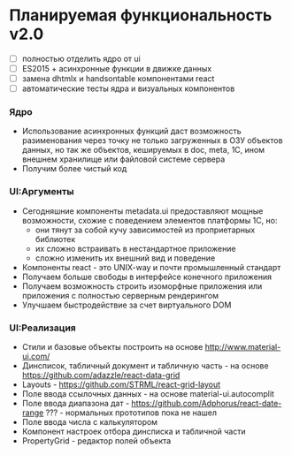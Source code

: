 # Планируемая функциональность v2.0

- [ ] полностью отделить ядро от ui
- [ ] ES2015 + асинхронные функции в движке данных
- [ ] замена dhtmlx и handsontable компонентами react
- [ ] автоматические тесты ядра и визуальных компонентов
 
### Ядро
- Использование асинхронных функций даст возможность разименования через точку не только загруженных в ОЗУ объектов данных, но так же объектов, кешируемых в doc, meta, 1С, ином внешнем хранилище или файловой системе сервера
- Получим более чистый код

### UI:Аргументы
- Сегодняшние компоненты metadata.ui предоставляют мощные возможности, схожие с поведением элементов платформы 1С, но:
  + они тянут за собой кучу зависимостей из проприетарных библиотек
  + их сложно встраивать в нестандартное приложение
  + сложно изменить их внешний вид и поведение
- Компоненты react - это UNIX-way и почти промышленный стандарт
- Получаем больше свободы в интерфейсе конечного приложения
- Получаем возможность строить изоморфные приложения или приложения с полностью серверным рендерингом
- Улучшаем быстродействие за счет виртуального DOM
  
### UI:Реализация
- Стили и базовые объекты построить на основе http://www.material-ui.com/
- Динсписок, табличный документ и табличную часть - на основе https://github.com/adazzle/react-data-grid
- Layouts - https://github.com/STRML/react-grid-layout
- Поле ввода ссылочных данных - на основе material-ui.autocomplit
- Поле ввода диапазона дат - https://github.com/Adphorus/react-date-range ??? - нормальных прототипов пока не нашел
- Поле ввода числа с калькулятором
- Компонент настроек отбора динсписка и табличной части
- PropertyGrid - редактор полей объекта